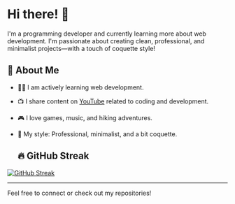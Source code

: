# Hi there! 👋

I'm a programming developer and currently learning more about web development. I'm passionate about creating clean, professional, and minimalist projects—with a touch of coquette style!

## 🌱 About Me
- 👩‍💻 I am actively learning web development.
- 📺 I share content on [YouTube](https://www.youtube.com/channel/UCQfiiZpEJFCluq0IYlc0x2A) related to coding and development.
- 🎮 I love games, music, and hiking adventures.
- 💼 My style: Professional, minimalist, and a bit coquette.

  ## 🔥 GitHub Streak

[![GitHub Streak](https://streak-stats.demolab.com?user=GizelNadira&theme=default)](https://git.io/streak-stats)

---

Feel free to connect or check out my repositories!
